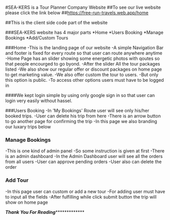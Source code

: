 #SEA-KERS is a Tour Planner Company Website
##To see our live website please click the link below
##https://free-run-travels.web.app/home


##This is the client side code part of the website


###SEA-KERS website has 4 major parts
*Home
*Users Booking
*Manage Bookings
*Add/Custom Tours

###Home
-This is the landing page of our website
-A simple Navigation Bar and footer is fixed for every route so that user can route anywhere anytime
-Home Page has an slider showing some energetic photos with qoutes so that people encourged to go byond.
-After the slider All the tour packages listed
-We also show our regular offer or discount packages on home page to get marketing value.
-We also offer custom the tour to users.
-But only this option is public.
-To access other options users must have to be logged in

####We kept login simple by using only google sign in so that user can login very easily without hassel.

###Users Booking
-In 'My Bookings' Route user will see only his/her booked trips.
-User can delete his trip from here
-There is an arrow button to go another page for confirming the trip
-In this page we also branding our luxary trips below

### Manage Bookings
-This is one kind of admin panel
-So some instruction is given at first
-There is an admin dashboard
-In the Admin Dashboard user will see all the orders from all users
-User can approve pending orders
-User also can delete the order

### Add Tour
-In this page user can custom or add a new tour
-For adding user must have to input all the fields
-After fulfilling while click submit button the trip will show on home page

*************Thank You For Reading**************************